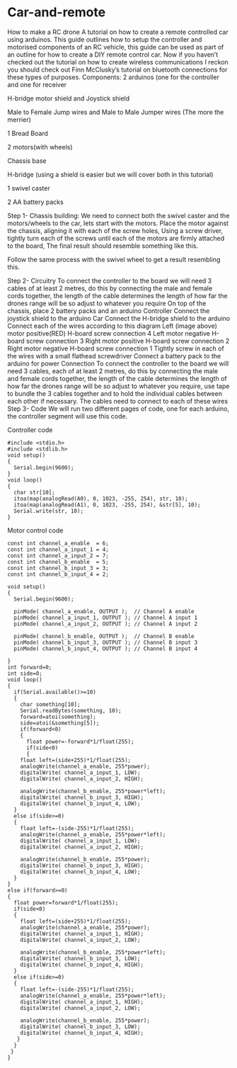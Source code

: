 # Car-and-remote
How to make a RC drone
A tutorial on how to create a remote controlled car using arduinos.
This guide outlines how to setup the controller and motorised components of an RC vehicle, this guide can be used as part of an outline for how to create a DIY remote control car. Now if you haven’t checked out the tutorial on how to create wireless communications I reckon you should check out Finn McClusky’s tutorial on bluetooth connections for these types of purposes. 
Components:
2 arduinos (one for the controller and one for receiver

H-bridge motor shield and Joystick shield

Male to Female Jump wires and Male to Male Jumper wires  (The more the merrier)

1 Bread Board

2 motors(with wheels)

Chassis base

H-bridge (using a shield is easier but we will cover both in this tutorial)



1 swivel caster

2 AA battery packs

Step 1- Chassis building:
We need to connect  both the swivel caster and the motors/wheels to the car, lets start with the motors. Place the motor against the chassis, aligning it with each of the screw holes, Using a screw driver, tightly turn each of the screws until each of the motors are firmly attached to the board, The final result should resemble something like this.

Follow the same process with the swivel wheel to get a result resembling this.

Step 2- Circuitry
To connect the controller to the board we will need 3 cables of at least 2 metres, do this by connecting the male and female cords together, the length of the cable determines the length of how far the drones range will be so adjust to whatever you require
On top of the chassis, place 2 battery packs and an arduino
	Controller
	Connect the joystick shield to the arduino
Car
Connect the H-bridge shield to the arduino
	Connect each of the wires according to this diagram
Left (image above) motor positive(RED)
H-board screw connection 4
Left motor negative
H-board screw connection 3
Right motor positive
H-board screw connection 2
Right motor negative
H-board screw connection 1
Tightly screw in each of the wires with a small flathead screwdriver
Connect a battery pack to the arduino for power
Connection
To connect the controller to the board we will need 3 cables, each of at least 2 metres, do this by connecting the male and female cords together, the length of the cable determines the length of how far the drones range will be so adjust to whatever you require, use tape to bundle the 3 cables together and to hold the individual cables between each other if necessary. The cables need to connect to each of these wires
Step 3- Code
We will run two different pages of code, one for each arduino, the controller segment will use this code.
	
Controller code
	
	#include <stdio.h>
	#include <stdlib.h>
	void setup()
	{
	  Serial.begin(9600);
	}
	void loop()
	{
	  char str[10];
	  itoa(map(analogRead(A0), 0, 1023, -255, 254), str, 10);
	  itoa(map(analogRead(A1), 0, 1023, -255, 254), &str[5], 10);
	  Serial.write(str, 10);
	}



Motor control code

	const int channel_a_enable  = 6;
	const int channel_a_input_1 = 4;
	const int channel_a_input_2 = 7;
	const int channel_b_enable  = 5;
	const int channel_b_input_3 = 3;
	const int channel_b_input_4 = 2;

	void setup()
	{
	  Serial.begin(9600);

	  pinMode( channel_a_enable, OUTPUT );  // Channel A enable
	  pinMode( channel_a_input_1, OUTPUT ); // Channel A input 1
	  pinMode( channel_a_input_2, OUTPUT ); // Channel A input 2

	  pinMode( channel_b_enable, OUTPUT );  // Channel B enable
	  pinMode( channel_b_input_3, OUTPUT ); // Channel B input 3
	  pinMode( channel_b_input_4, OUTPUT ); // Channel B input 4

	}
	int forward=0;
	int side=0;
	void loop()
	{
	  if(Serial.available()>=10)
	  {
	    char something[10];
	    Serial.readBytes(something, 10);
	    forward=atoi(something);
	    side=atoi(&something[5]);
	    if(forward<0)
	    {
	      float power=-forward*1/float(255);
	      if(side<0)
	      {
		float left=(side+255)*1/float(255);
		analogWrite(channel_a_enable, 255*power);
		digitalWrite( channel_a_input_1, LOW);
		digitalWrite( channel_a_input_2, HIGH);

        analogWrite(channel_b_enable, 255*power*left);
        digitalWrite( channel_b_input_3, HIGH);
        digitalWrite( channel_b_input_4, LOW);
      }
      else if(side>=0)
      {
        float left=-(side-255)*1/float(255);
        analogWrite(channel_a_enable, 255*power*left);
        digitalWrite( channel_a_input_1, LOW);
        digitalWrite( channel_a_input_2, HIGH);

        analogWrite(channel_b_enable, 255*power);
        digitalWrite( channel_b_input_3, HIGH);
        digitalWrite( channel_b_input_4, LOW);
      }
    }
    else if(forward>=0)
    {
      float power=forward*1/float(255);
      if(side<0)
      {
        float left=(side+255)*1/float(255);
        analogWrite(channel_a_enable, 255*power);
        digitalWrite( channel_a_input_1, HIGH);
        digitalWrite( channel_a_input_2, LOW);

        analogWrite(channel_b_enable, 255*power*left);
        digitalWrite( channel_b_input_3, LOW);
        digitalWrite( channel_b_input_4, HIGH);        
      }
      else if(side>=0)
      {
        float left=-(side-255)*1/float(255);
        analogWrite(channel_a_enable, 255*power*left);
        digitalWrite( channel_a_input_1, HIGH);
        digitalWrite( channel_a_input_2, LOW);

        analogWrite(channel_b_enable, 255*power);
        digitalWrite( channel_b_input_3, LOW);
        digitalWrite( channel_b_input_4, HIGH);        
       }
      }
     }
    }
